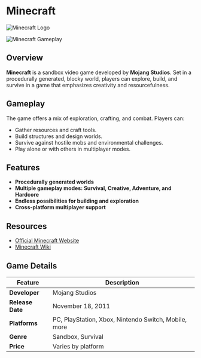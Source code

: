 # Minecraft

![Minecraft Logo](https://i.imgur.com/minecraft-logo.jpg)

![Minecraft Gameplay](https://i.imgur.com/minecraft-screenshot1.jpg)


## Overview

**Minecraft** is a sandbox video game developed by **Mojang Studios**. Set in a procedurally generated, blocky world, players can explore, build, and survive in a game that emphasizes creativity and resourcefulness.

## Gameplay

The game offers a mix of exploration, crafting, and combat. Players can:

- Gather resources and craft tools.
- Build structures and design worlds.
- Survive against hostile mobs and environmental challenges.
- Play alone or with others in multiplayer modes.

## Features

- **Procedurally generated worlds**
- **Multiple gameplay modes: Survival, Creative, Adventure, and Hardcore**
- **Endless possibilities for building and exploration**
- **Cross-platform multiplayer support**

## Resources

- [Official Minecraft Website](https://www.minecraft.net)
- [Minecraft Wiki](https://minecraft.fandom.com/wiki/Minecraft)

## Game Details

| Feature        | Description            |
|----------------|------------------------|
| **Developer**  | Mojang Studios         |
| **Release Date** | November 18, 2011    |
| **Platforms**  | PC, PlayStation, Xbox, Nintendo Switch, Mobile, more |
| **Genre**      | Sandbox, Survival      |
| **Price**      | Varies by platform     |
